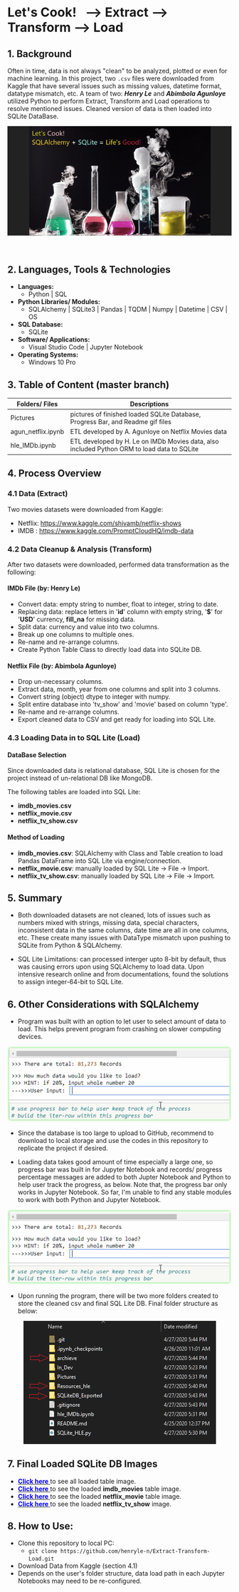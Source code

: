 # Let's Cook! &nbsp; --> Extract --> Transform --> Load
## 1. Background
Often in time, data is not always "clean" to be analyzed, plotted or even for machine learning. In this project, two `.csv` files were downloaded from Kaggle that have several issues such as missing values, datetime format, datatype mismatch, etc. A team of two: ***Henry Le*** and ***Abimbola Agunloye*** utilized Python to perform Extract, Transform and Load operations to resolve mentioned issues. Cleaned version of data is then loaded into SQLite DataBase.


<p align="center">
  <img src="./Pictures/Gifs_and_Pics/maintheme_pic.gif" alt="error" max-height="50%" max-width="50%">
</p>  

&nbsp; &nbsp; &nbsp; <i><span style="font-family:metronova; font-size:12px"></span></i>

  
## 2. Languages, Tools & Technologies
* **Languages:** 
  * Python | SQL
* **Python Libraries/ Modules:**
  * SQLAlchemy | SQLite3 | Pandas | TQDM | Numpy | Datetime | CSV | OS
* **SQL Database:**
  * SQLite
* **Software/ Applications:**
  * Visual Studio Code | Jupyter Notebook
* **Operating Systems:**
  * Windows 10 Pro

## 3. Table of Content (master branch)

Folders/ Files | Descriptions
---- | ----- 
Pictures | pictures of finished loaded SQLite Database, Progress Bar, and Readme gif files
 agun_netflix.ipynb | ETL developed by A. Agunloye on Netflix Movies data 
 hle_IMDb.ipynb | ETL developed by H. Le on IMDb Movies data, also included Python ORM to load data to SQLite 

## 4. Process Overview
### 4.1 Data (Extract) 
Two movies datasets were downloaded from Kaggle:
* Netflix: https://www.kaggle.com/shivamb/netflix-shows  
* IMDB : https://www.kaggle.com/PromptCloudHQ/imdb-data 
  
### 4.2 Data Cleanup & Analysis (Transform)  
After two datasets were downloaded, performed data transformation as the following:  

#### IMDb File  (by: **Henry Le**)
* Convert data: empty string to number, float to integer, string to date.
* Replacing data: replace letters in '**id**' column with empty string, '**$**' for '**USD**' currency, **fill_na** for missing data.  
* Split data: currency and value into two columns.  
* Break up one columns to multiple ones.
* Re-name and re-arrange columns.
* Create Python Table Class to directly load data into SQLite DB.

#### Netflix File  (by: **Abimbola Agunloye**)
* Drop un-necessary columns.  
* Extract data, month, year from one columns and split into 3 columns.  
* Convert string (object) dtype to integer with numpy.  
* Split entire database into 'tv_show' and 'movie' based on column 'type'.  
* Re-name and re-arrange columns. 
* Export cleaned data to CSV and get ready for loading into SQL Lite.
 
### 4.3 Loading Data in to SQL Lite (Load)
#### DataBase Selection  
Since downloaded data is relational database, SQL Lite is chosen for the project instead of un-relational DB like MongoDB.  

The following tables are loaded into SQL Lite:  
* **imdb_movies.csv**  
* **netflix_movie.csv**  
* **netflix_tv_show.csv**  

#### Method of Loading
* **imdb_movies.csv**: SQLAlchemy with Class and Table creation to load Pandas DataFrame into SQL Lite via engine/connection.  
* **netflix_movie.csv**: manually loaded by SQL Lite -> File -> Import.  
* **netflix_tv_show.csv**: manually loaded by SQL Lite -> File -> Import.   

## 5. Summary
* Both downloaded datasets are not cleaned, lots of issues such as numbers mixed with strings, missing data, special characters, inconsistent data in the same columns, date time are all in one columns, etc. These create many issues with DataType mismatch upon pushing to SQLite from Python & SQLAlchemy.

* SQL Lite Limitations: can processed interger upto 8-bit by default, thus was causing errors upon using SQLAlchemy to load data. Upon intensive research online and from documentations, found the solutions to assign integer-64-bit to SQL Lite.

## 6. Other Considerations with SQLAlchemy  
* Program was built with an option to let user to select amount of data to load. This helps prevent program from crashing on slower computing devices.  

<p align="center">  
  <img src="./Pictures/Gifs_and_Pics/user_input_jpnb.gif" alt="error" max-height="50%" max-width="50%">
</p>

* Since the database is too large to upload to GitHub, recommend to download to local storage and use the codes in this repository to replicate the project if desired.  

* Loading data takes good amount of time especially a large one, so progress bar was built in for Jupyter Notebook and records/ progress percentage messages are added to both Jupter Notebook and Python to help user track the progress, as below. Note that, the progress bar only works in Jupyter Notebook. So far, I'm unable to find any stable modules to work with both Python and Jupyter Notebook.

<p align="center">
  <img src="./Pictures/Gifs_and_Pics/PrgBar_in_jpnb.gif" alt="error">
</p>

* Upon running the program, there will be two more folders created to store the cleaned csv and final SQL Lite DB. Final folder structure as below:  
<p align="center">
  <img src="./Pictures/SQLite_DB_Pics/Final_Folders.png" alt="error" max-height="50%" max-width="50%">
</p>  


## 7. Final Loaded SQLite DB Images
<ul>
  <li>
    <a class = "btn" href="./Pictures/ETL_DB.png"><span style = "color:blue;"><b>Click here</b></span>
    </a> to see all loaded table image.<br>
  </li>

  <li>
    <a class = "btn" href="./Pictures/ETL_DB_imdb_movies.png"><span style = "color:blue;"><b>Click here</b></span>
    </a> to see the loaded <b>imdb_movies</b> table image.<br>
  </li>

  <li>
    <a class = "btn" href="./Pictures/ETL_DB_netflix_movie.png"><span style = "color:blue;"><b>Click here</b></span>
    </a> to see the loaded <b>netflix_movie</b> table image.<br>
  </li>

  <li>
    <a class = "btn" href="https://github.com/henryle-n/Extract-Transform-Load-DB/blob/hle/Pictures/ETL_DB_netflix_tv_show.png"><span style = "color:blue;"><b>Click here</b></span>
    </a> to see the loaded <b>netflix_tv_show</b> image.<br>
  </li>
</ul>

## 8. How to Use:
* Clone this repository to local PC:
   * `git clone https://github.com/henryle-n/Extract-Transform-Load.git`
* Download Data from Kaggle (section 4.1)
* Depends on the user's folder structure, data load path in each Jupyter Notebooks may need to be re-configured.